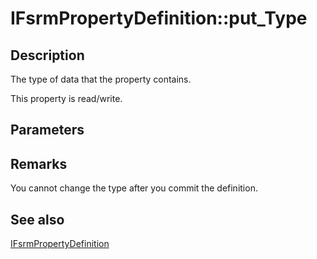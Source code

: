 # IFsrmPropertyDefinition::put_Type

## Description

The type of data that the property contains.

This property is read/write.

## Parameters

## Remarks

You cannot change the type after you commit the definition.

## See also

[IFsrmPropertyDefinition](https://learn.microsoft.com/previous-versions/windows/desktop/api/fsrmpipeline/nn-fsrmpipeline-ifsrmpropertydefinition)